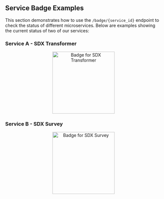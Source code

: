 ## Service Badge Examples

This section demonstrates how to use the `/badge/{service_id}` endpoint to check the status of different microservices. Below are examples showing the current status of two of our services:

### Service A - SDX Transformer

<div align="center">
  <img src="http://127.0.0.1:8000/badge/sdx_transformer " alt="Badge for SDX Transformer" width="200">
</div>

### Service B - SDX Survey

<div align="center">
  <img src="http://127.0.0.1:8000/badge/sdx_survey" alt="Badge for SDX Survey" width="200">
</div>